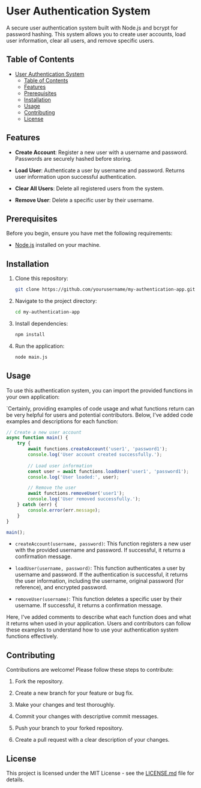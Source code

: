 # User Authentication System

A secure user authentication system built with Node.js and bcrypt for password hashing. This system allows you to create user accounts, load user information, clear all users, and remove specific users.

## Table of Contents

- [User Authentication System](#user-authentication-system)
  - [Table of Contents](#table-of-contents)
  - [Features](#features)
  - [Prerequisites](#prerequisites)
  - [Installation](#installation)
  - [Usage](#usage)
  - [Contributing](#contributing)
  - [License](#license)

## Features

- **Create Account**: Register a new user with a username and password. Passwords are securely hashed before storing.

- **Load User**: Authenticate a user by username and password. Returns user information upon successful authentication.

- **Clear All Users**: Delete all registered users from the system.

- **Remove User**: Delete a specific user by their username.

## Prerequisites

Before you begin, ensure you have met the following requirements:

- [Node.js](https://nodejs.org/) installed on your machine.

## Installation

1. Clone this repository:

   ```bash
   git clone https://github.com/yourusername/my-authentication-app.git
   ```

2. Navigate to the project directory:

   ```bash
   cd my-authentication-app
   ```

3. Install dependencies:

   ```bash
   npm install
   ```

4. Run the application:

   ```bash
   node main.js
   ```

## Usage

To use this authentication system, you can import the provided functions in your own application:

`Certainly, providing examples of code usage and what functions return can be very helpful for users and potential contributors. Below, I've added code examples and descriptions for each function:

```javascript
// Create a new user account
async function main() {
    try {
        await functions.createAccount('user1', 'password1');
        console.log('User account created successfully.');
        
        // Load user information
        const user = await functions.loadUser('user1', 'password1');
        console.log('User loaded:', user);

        // Remove the user
        await functions.removeUser('user1');
        console.log('User removed successfully.');
    } catch (err) {
        console.error(err.message);
    }
}

main();
```

- `createAccount(username, password)`: This function registers a new user with the provided username and password. If successful, it returns a confirmation message.

- `loadUser(username, password)`: This function authenticates a user by username and password. If the authentication is successful, it returns the user information, including the username, original password (for reference), and encrypted password.

- `removeUser(username)`: This function deletes a specific user by their username. If successful, it returns a confirmation message.

Here, I've added comments to describe what each function does and what it returns when used in your application. Users and contributors can follow these examples to understand how to use your authentication system functions effectively.

## Contributing

Contributions are welcome! Please follow these steps to contribute:

1. Fork the repository.

2. Create a new branch for your feature or bug fix.

3. Make your changes and test thoroughly.

4. Commit your changes with descriptive commit messages.

5. Push your branch to your forked repository.

6. Create a pull request with a clear description of your changes.

## License

This project is licensed under the MIT License - see the [LICENSE.md](LICENSE) file for details.
